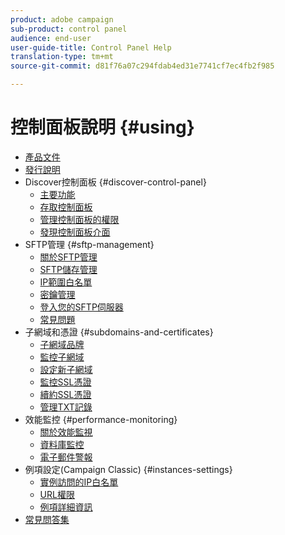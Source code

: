 ```yaml
---
product: adobe campaign
sub-product: control panel
audience: end-user
user-guide-title: Control Panel Help
translation-type: tm+mt
source-git-commit: d81f76a07c294fdab4ed31e7741cf7ec4fb2f985

---
```



# 控制面板說明 {#using}

+ [產品文件](control-panel-home.md)
+ [發行說明](release-notes.md)
+ Discover控制面板 {#discover-control-panel}
   + [主要功能](discover/using/key-features.md)
   + [存取控制面板](discover/using/accessing-control-panel.md)
   + [管理控制面板的權限](discover/using/managing-permissions.md)
   + [發現控制面板介面](discover/using/discovering-the-interface.md)
+ SFTP管理 {#sftp-management}
   + [關於SFTP管理](sftp/using/about-sftp-management.md)
   + [SFTP儲存管理](sftp/using/sftp-storage-management.md)
   + [IP範圍白名單](sftp/using/ip-range-whitelisting.md)
   + [密鑰管理](sftp/using/key-management.md)
   + [登入您的SFTP伺服器](sftp/using/logging-into-sftp-server.md)
   + [常見問題](sftp/using/common-questions.md)
+ 子網域和憑證 {#subdomains-and-certificates}
   + [子網域品牌](subdomains-certificates/using/subdomains-branding.md)
   + [監控子網域](subdomains-certificates/using/monitoring-subdomains.md)
   + [設定新子網域](subdomains-certificates/using/setting-up-new-subdomain.md)
   + [監控SSL憑證](subdomains-certificates/using/monitoring-ssl-certificates.md)
   + [續約SSL憑證](subdomains-certificates/using/renewing-subdomain-certificate.md)
   + [管理TXT記錄](subdomains-certificates/using/managing-txt-records.md)
+ 效能監控 {#performance-monitoring}
   + [關於效能監視](performance-monitoring/using/about-performance-monitoring.md)
   + [資料庫監控](performance-monitoring/using/database-monitoring.md)
   + [電子郵件警報](performance-monitoring/using/email-alerting.md)
+ 例項設定(Campaign Classic) {#instances-settings}
   + [實例訪問的IP白名單](instances-settings/using/ip-whitelisting-instance-access.md)
   + [URL權限](instances-settings/using/url-permissions.md)
   + [例項詳細資訊](instances-settings/using/instance-details.md)
+ [常見問答集](faq.md)
